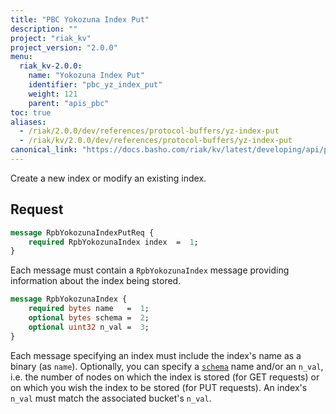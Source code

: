 ```yaml
---
title: "PBC Yokozuna Index Put"
description: ""
project: "riak_kv"
project_version: "2.0.0"
menu:
  riak_kv-2.0.0:
    name: "Yokozuna Index Put"
    identifier: "pbc_yz_index_put"
    weight: 121
    parent: "apis_pbc"
toc: true
aliases:
  - /riak/2.0.0/dev/references/protocol-buffers/yz-index-put
  - /riak/kv/2.0.0/dev/references/protocol-buffers/yz-index-put
canonical_link: "https://docs.basho.com/riak/kv/latest/developing/api/protocol-buffers/yz-index-put"
---
```


Create a new index or modify an existing index.

## Request

```protobuf
message RpbYokozunaIndexPutReq {
    required RpbYokozunaIndex index  =  1;
}
```

Each message must contain a `RpbYokozunaIndex` message providing
information about the index being stored.

```protobuf
message RpbYokozunaIndex {
    required bytes name   =  1;
    optional bytes schema =  2;
    optional uint32 n_val =  3;
}
```

Each message specifying an index must include the index's name as a
binary (as `name`). Optionally, you can specify a [`schema`](/riak/kv/2.0.0/developing/usage/search-schemas) name and/or an `n_val`, i.e. the number of nodes on which the index is stored (for GET requests) or on which you wish the index to be stored (for PUT requests). An index's `n_val` must match the associated bucket's `n_val`.
